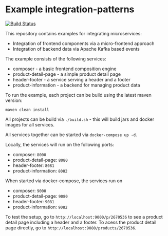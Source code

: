 # Example integration-patterns

[![Build Status](https://travis-ci.org/rewe-digital/integration-patterns.svg?branch=master)](https://travis-ci.org/rewe-digital/integration-patterns)

This repository contains examples for integrating microservices:
* Integration of frontend components via a micro-frontend approach
* Integration of backend data via Apache Kafka based events 

The example consists of the following services:
* composer - a basic frontend composition engine
* product-detail-page - a simple product detail page
* header-footer - a service serving a header and a footer
* product-information - a backend for managing product data

To run the example, each project can be build using the latest maven version:
```
maven clean install
```
All projects can be build via `./build.sh` - this will build jars and docker images for all services.

All services together can be started via `docker-compose up -d`.

Locally, the services will run on the following ports:
* composer: `8000`
* product-detail-page: `8080`
* header-footer: `8081`
* product-information: `8082`

When started via docker-compose, the services run on
* composer: `9000`
* product-detail-page: `9080`
* header-footer: `9081`
* product-information: `9082`

To test the setup, go to `http://localhost:9000/p/2670536` to see a product detail page including a header and a footer. To acess the product detail page directly, go to `http://localhost:9080/products/2670536`.
